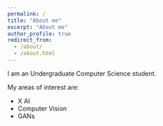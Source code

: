```yaml
---
permalink: /
title: "About me"
excerpt: "About me"
author_profile: true
redirect_from: 
  - /about/
  - /about.html
---
```


I am an Undergraduate Computer Science student. 

My areas of interest are:
<ul>
<li>X AI </li>
<li>Computer Vision </li>
<li>GANs </li>
</ul>
